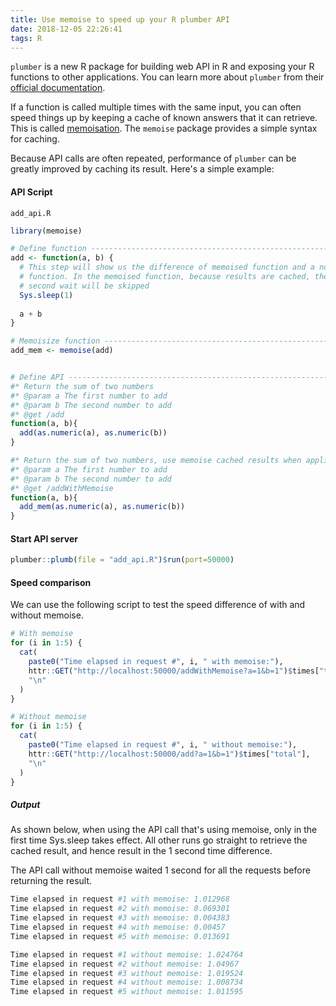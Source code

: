 ```yaml
---
title: Use memoise to speed up your R plumber API
date: 2018-12-05 22:26:41
tags: R
---
```


`plumber` is a new R package for building web API in R and exposing your R functions to other applications. You can learn more about `plumber` from their [official documentation](https://www.rplumber.io/).

If a function is called multiple times with the same input, you can often speed things up by keeping a cache of known answers that it can retrieve. This is called [memoisation](http://en.wikipedia.org/wiki/Memoization). The `memoise` package provides a simple syntax for caching.

Because API calls are often repeated, performance of `plumber` can be greatly improved by caching its result. Here's a simple example:


#### API Script

`add_api.R`

```r
library(memoise)

# Define function ---------------------------------------------------------
add <- function(a, b) {
  # This step will show us the difference of memoised function and a normal
  # function. In the memoised function, because results are cached, the 1
  # second wait will be skipped
  Sys.sleep(1)
  
  a + b
}

# Memoisize function ------------------------------------------------------
add_mem <- memoise(add)


# Define API --------------------------------------------------------------
#* Return the sum of two numbers
#* @param a The first number to add
#* @param b The second number to add
#* @get /add
function(a, b){
  add(as.numeric(a), as.numeric(b))
}

#* Return the sum of two numbers, use memoise cached results when applicable
#* @param a The first number to add
#* @param b The second number to add
#* @get /addWithMemoise
function(a, b){
  add_mem(as.numeric(a), as.numeric(b))
}
```

#### Start API server

```r
plumber::plumb(file = "add_api.R")$run(port=50000)
```

#### Speed comparison

We can use the following script to test the speed difference of with and without memoise.

```r
# With memoise
for (i in 1:5) {
  cat(
    paste0("Time elapsed in request #", i, " with memoise:"),
    httr::GET("http://localhost:50000/addWithMemoise?a=1&b=1")$times["total"],
    "\n"
  )
}

# Without memoise
for (i in 1:5) {
  cat(
    paste0("Time elapsed in request #", i, " without memoise:"),
    httr::GET("http://localhost:50000/add?a=1&b=1")$times["total"],
    "\n"
  )
}
```

##### Output

As shown below, when using the API call that's using memoise, only in the first time Sys.sleep takes effect. All other runs go straight to retrieve the cached result, and hence result in the 1 second time difference.

The API call without memoise waited 1 second for all the requests before returning the result.

```sh
Time elapsed in request #1 with memoise: 1.012968 
Time elapsed in request #2 with memoise: 0.069301 
Time elapsed in request #3 with memoise: 0.004383 
Time elapsed in request #4 with memoise: 0.00457 
Time elapsed in request #5 with memoise: 0.013691 

Time elapsed in request #1 without memoise: 1.024764 
Time elapsed in request #2 without memoise: 1.04967 
Time elapsed in request #3 without memoise: 1.019524 
Time elapsed in request #4 without memoise: 1.008734 
Time elapsed in request #5 without memoise: 1.011595 
```
